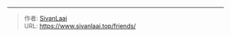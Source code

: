 # 



---

> 作者: [SivanLaai](https://www.sivanlaai.top)  
> URL: https://www.sivanlaai.top/friends/  


